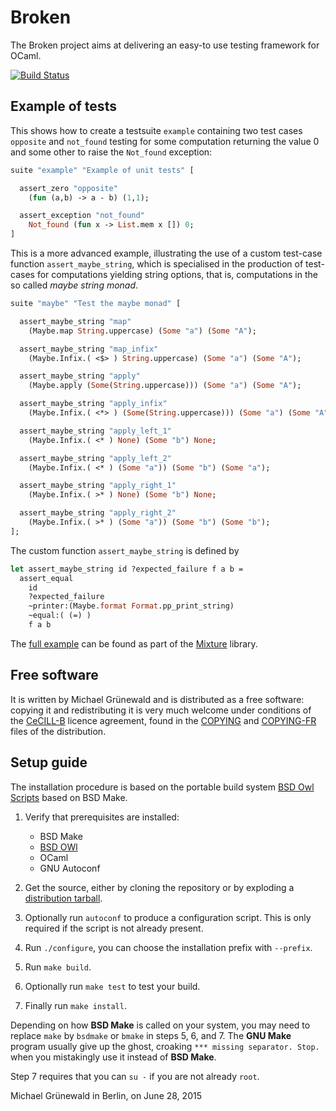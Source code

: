 # Broken

The Broken project aims at delivering an easy-to use testing framework
for OCaml.

[![Build Status](https://travis-ci.org/michipili/broken.svg?branch=master)](https://travis-ci.org/michipili/broken?branch=master)


## Example of tests

This shows how to create a testsuite `example` containing two test
cases `opposite` and `not_found` testing for some computation
returning the value 0 and some other to raise the `Not_found`
exception:

```ocaml
suite "example" "Example of unit tests" [

  assert_zero "opposite"
    (fun (a,b) -> a - b) (1,1);

  assert_exception "not_found"
    Not_found (fun x -> List.mem x []) 0;
]
```

This is a more advanced example, illustrating the use of a custom
test-case function `assert_maybe_string`, which is specialised in the
production of test-cases for computations yielding string options,
that is, computations in the so called *maybe string monad*.


```ocaml
suite "maybe" "Test the maybe monad" [

  assert_maybe_string "map"
    (Maybe.map String.uppercase) (Some "a") (Some "A");

  assert_maybe_string "map_infix"
    (Maybe.Infix.( <$> ) String.uppercase) (Some "a") (Some "A");

  assert_maybe_string "apply"
    (Maybe.apply (Some(String.uppercase))) (Some "a") (Some "A");

  assert_maybe_string "apply_infix"
    (Maybe.Infix.( <*> ) (Some(String.uppercase))) (Some "a") (Some "A");

  assert_maybe_string "apply_left_1"
    (Maybe.Infix.( <* ) None) (Some "b") None;

  assert_maybe_string "apply_left_2"
    (Maybe.Infix.( <* ) (Some "a")) (Some "b") (Some "a");

  assert_maybe_string "apply_right_1"
    (Maybe.Infix.( >* ) None) (Some "b") None;

  assert_maybe_string "apply_right_2"
    (Maybe.Infix.( >* ) (Some "a")) (Some "b") (Some "b");
];
```

The custom function `assert_maybe_string` is defined by

```ocaml
let assert_maybe_string id ?expected_failure f a b =
  assert_equal
    id
    ?expected_failure
    ~printer:(Maybe.format Format.pp_print_string)
    ~equal:( (=) )
    f a b
```
The [full example][mixture-test] can be found as part of the
[Mixture][mixture-home] library.


## Free software

It is written by Michael Grünewald and is distributed as a free
software: copying it  and redistributing it is
very much welcome under conditions of the [CeCILL-B][licence-url]
licence agreement, found in the [COPYING][licence-en] and
[COPYING-FR][licence-fr] files of the distribution.


## Setup guide

The installation procedure is based on the portable build system
[BSD Owl Scripts][bsdowl-home] based on BSD Make.

1. Verify that prerequisites are installed:
   - BSD Make
   - [BSD OWl][bsdowl-install]
   - OCaml
   - GNU Autoconf

2. Get the source, either by cloning the repository or by exploding a
   [distribution tarball](releases).

3. Optionally run `autoconf` to produce a configuration script. This
   is only required if the script is not already present.

4. Run `./configure`, you can choose the installation prefix with
   `--prefix`.

5. Run `make build`.

6. Optionally run `make test` to test your build.

7. Finally run `make install`.

Depending on how **BSD Make** is called on your system, you may need to
replace `make` by `bsdmake` or `bmake` in steps 5, 6, and 7.
The **GNU Make** program usually give up the ghost, croaking
`*** missing separator. Stop.` when you mistakingly use it instead of
**BSD Make**.

Step 7 requires that you can `su -` if you are not already `root`.


Michael Grünewald in Berlin, on June 28, 2015

  [licence-url]:        http://www.cecill.info/licences/Licence_CeCILL-B_V1-en.html
  [licence-en]:         COPYING
  [licence-fr]:         COPYING-FR
  [bsdowl-home]:        https://github.com/michipili/bsdowl
  [bsdowl-install]:     https://github.com/michipili/bsdowl/wiki/Install
  [mixture-home]:       https://github.com/michipili/mixture
  [mixture-test]:       https://github.com/michipili/mixture
